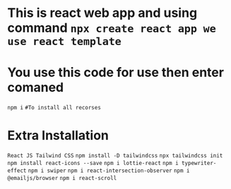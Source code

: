 # This is react web app and using command `npx create react app we use react template`

# You use this code for use then enter comaned

`npm i`
`#To install all recorses`

# Extra Installation

`React JS Tailwind CSS`
`npm install -D tailwindcss`
`npx tailwindcss init`
`npm install react-icons --save`
`npm i lottie-react`
`npm i typewriter-effect`
`npm i swiper`
`npm i react-intersection-observer`
`npm i @emailjs/browser`
`npm i react-scroll`
